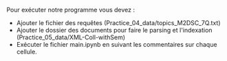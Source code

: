 Pour exécuter notre programme vous devez :
  - Ajouter le fichier des requêtes (Practice_04_data/topics_M2DSC_7Q.txt) 
  - Ajouter le dossier des documents pour faire le parsing et l'indexation (Practice_05_data/XML-Coll-withSem)
  - Exécuter le fichier main.ipynb en suivant les commentaires sur chaque cellule.
